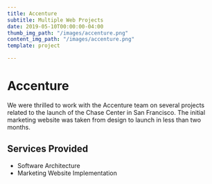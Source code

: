 ```yaml
---
title: Accenture
subtitle: Multiple Web Projects
date: 2019-05-10T00:00:00-04:00
thumb_img_path: "/images/accenture.png"
content_img_path: "/images/accenture.png"
template: project

---
```

# Accenture

We were thrilled to work with the Accenture team on several projects related to the launch of the Chase Center in San Francisco.  The initial marketing website was taken from design to launch in less than two months.

## Services Provided

* Software Architecture
* Marketing Website Implementation